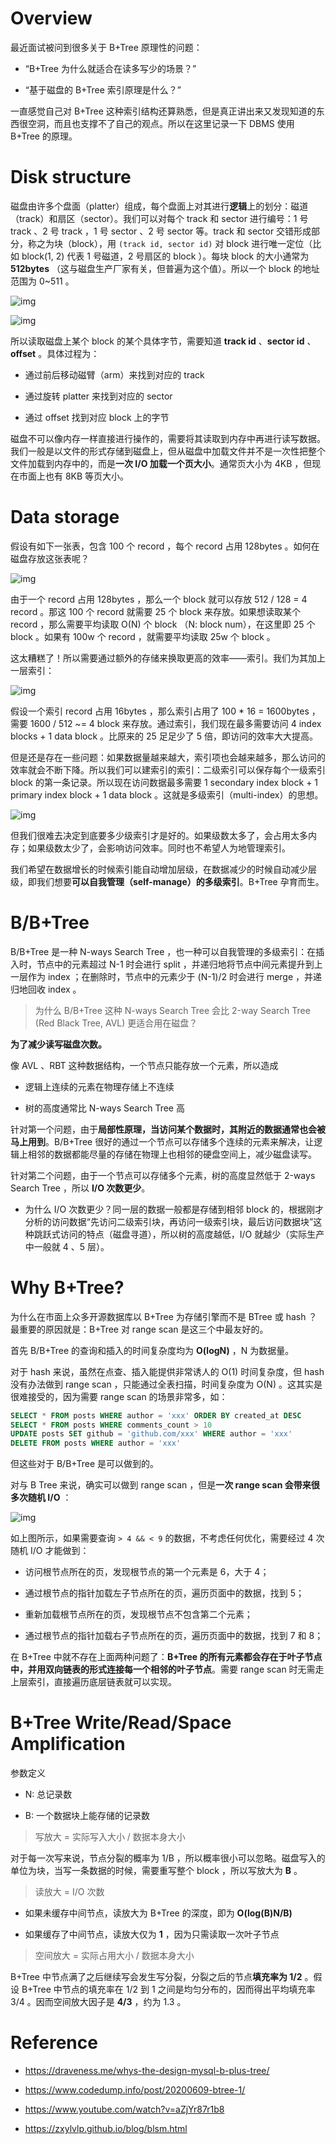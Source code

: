 # Overview

最近面试被问到很多关于 B+Tree 原理性的问题：

- “B+Tree 为什么就适合在读多写少的场景？”

- “基于磁盘的 B+Tree 索引原理是什么？”

一直感觉自己对 B+Tree 这种索引结构还算熟悉，但是真正讲出来又发现知道的东西很空洞，而且也支撑不了自己的观点。所以在这里记录一下 DBMS 使用 B+Tree 的原理。



# Disk structure

磁盘由许多个盘面（platter）组成，每个盘面上对其进行**逻辑**上的划分：磁道（track）和扇区（sector）。我们可以对每个 track 和 sector 进行编号：1 号 track 、2 号 track ，1 号 sector 、2 号 sector 等。track 和 sector 交错形成部分，称之为块（block），用 `(track id, sector id)` 对 block 进行唯一定位（比如 block(1, 2) 代表 1 号磁道，2 号扇区的 block ）。每块 block 的大小通常为 **512bytes** （这与磁盘生产厂家有关，但普遍为这个值）。所以一个 block 的地址范围为 0~511 。

![img](../img/img1.PNG)

![img](../img/img2.PNG)



所以读取磁盘上某个 block 的某个具体字节，需要知道 **track id** 、**sector id** 、**offset** 。具体过程为：

- 通过前后移动磁臂（arm）来找到对应的 track

- 通过旋转 platter 来找到对应的 sector

- 通过 offset 找到对应 block 上的字节



磁盘不可以像内存一样直接进行操作的，需要将其读取到内存中再进行读写数据。我们一般是以文件的形式存储到磁盘上，但从磁盘中加载文件并不是一次性把整个文件加载到内存中的，而是**一次 I/O 加载一个页大小**。通常页大小为 4KB ，但现在市面上也有 8KB 等页大小。



# Data storage

假设有如下一张表，包含 100 个 record ，每个 record 占用 128bytes 。如何在磁盘存放这张表呢？

![img](../img/img3.PNG)

由于一个 record 占用 128bytes ，那么一个 block 就可以存放 512 / 128 = 4 record 。那这 100 个 record 就需要 25 个 block 来存放。如果想读取某个 record ，那么需要平均读取 O(N) 个 block （N: block num），在这里即 25 个 block 。如果有 100w 个 record ，就需要平均读取 25w 个 block 。



这太糟糕了！所以需要通过额外的存储来换取更高的效率——索引。我们为其加上一层索引：

![img](../img/img4.PNG)

假设一个索引 record 占用 16bytes ，那么索引占用了 100 * 16 = 1600bytes ，需要 1600 / 512 ~= 4 block 来存放。通过索引，我们现在最多需要访问 4 index blocks + 1 data block 。比原来的 25 足足少了 5 倍，即访问的效率大大提高。



但是还是存在一些问题：如果数据量越来越大，索引项也会越来越多，那么访问的效率就会不断下降。所以我们可以建索引的索引：二级索引可以保存每个一级索引 block 的第一条记录。所以现在访问数据最多需要 1 secondary index block + 1 primary index block + 1 data block 。这就是多级索引（multi-index）的思想。

![img](../img/img5.PNG)



但我们很难去决定到底要多少级索引才是好的。如果级数太多了，会占用太多内存；如果级数太少了，会影响访问效率。同时也不希望人为地管理索引。



我们希望在数据增长的时候索引能自动增加层级，在数据减少的时候自动减少层级，即我们想要**可以自我管理（self-manage）的多级索引**。B+Tree 孕育而生。



# B/B+Tree

B/B+Tree 是一种 N-ways Search Tree ，也一种可以自我管理的多级索引：在插入时，节点中的元素超过 N-1 时会进行 split ，并递归地将节点中间元素提升到上一层作为 index ；在删除时，节点中的元素少于 (N-1)/2 时会进行 merge ，并递归地回收 index 。



> 为什么 B/B+Tree 这种 N-ways Search Tree 会比 2-way Search Tree (Red Black Tree, AVL) 更适合用在磁盘？

**为了减少读写磁盘次数。**

像 AVL 、RBT 这种数据结构，一个节点只能存放一个元素，所以造成

- 逻辑上连续的元素在物理存储上不连续

- 树的高度通常比 N-ways Search Tree 高

针对第一个问题，由于**局部性原理，当访问某个数据时，其附近的数据通常也会被马上用到**。B/B+Tree 很好的通过一个节点可以存储多个连续的元素来解决，让逻辑上相邻的数据都能尽量的存储在物理上也相邻的硬盘空间上，减少磁盘读写。

针对第二个问题，由于一个节点可以存储多个元素，树的高度显然低于 2-ways Search Tree ，所以 **I/O 次数更少**。

- 为什么 I/O 次数更少？同一层的数据一般都是存储到相邻 block 的，根据刚才分析的访问数据“先访问二级索引块，再访问一级索引块，最后访问数据块”这种跳跃式访问的特点（磁盘寻道），所以树的高度越低，I/O 就越少（实际生产中一般就 4 、5 层）。



# Why B+Tree?

为什么在市面上众多开源数据库以 B+Tree 为存储引擎而不是 BTree 或 hash ？最重要的原因就是：B+Tree 对 range scan 是这三个中最友好的。

首先 B/B+Tree 的查询和插入的时间复杂度均为 **O(logN)** ，N 为数据量。



对于 hash 来说，虽然在点查、插入能提供非常诱人的 O(1) 时间复杂度，但 hash 没有办法做到 range scan ，只能通过全表扫描，时间复杂度为 O(N) 。这其实是很难接受的，因为需要 range scan 的场景非常多，如：

```SQL
SELECT * FROM posts WHERE author = 'xxx' ORDER BY created_at DESC
SELECT * FROM posts WHERE comments_count > 10
UPDATE posts SET github = 'github.com/xxx' WHERE author = 'xxx'
DELETE FROM posts WHERE author = 'xxx'
```

但这些对于 B/B+Tree 是可以做到的。



对与 B Tree 来说，确实可以做到 range scan ，但是**一次 range scan 会带来很多次随机 I/O** ：

![img](../img/img6.png)

如上图所示，如果需要查询 `> 4 && < 9` 的数据，不考虑任何优化，需要经过 4 次随机 I/O 才能做到：

- 访问根节点所在的页，发现根节点的第一个元素是 6，大于 4；

- 通过根节点的指针加载左子节点所在的页，遍历页面中的数据，找到 5；

- 重新加载根节点所在的页，发现根节点不包含第二个元素；

- 通过根节点的指针加载右子节点所在的页，遍历页面中的数据，找到 7 和 8；



在 B+Tree 中就不存在上面两种问题了：**B+Tree 的所有元素都会存在于叶子节点中，并用双向链表的形式连接每一个相邻的叶子节点**。需要 range scan 时无需走上层索引，直接遍历底层链表就可以实现。



# B+Tree Write/Read/Space Amplification

参数定义

- N: 总记录数

- B: 一个数据块上能存储的记录数



> 写放大 = 实际写入大小 / 数据本身大小

对于每一次写来说，节点分裂的概率为 1/B ，所以概率很小可以忽略。磁盘写入的单位为块，当写一条数据的时候，需要重写整个 block ，所以写放大为 **B** 。



> 读放大 = I/O 次数

- 如果未缓存中间节点，读放大为 B+Tree 的深度，即为 **O(log(B)N/B)**

- 如果缓存了中间节点，读放大仅为 **1** ，因为只需读取一次叶子节点



> 空间放大 = 实际占用大小 / 数据本身大小

B+Tree 中节点满了之后继续写会发生写分裂，分裂之后的节点**填充率为 1/2** 。假设 B+Tree 中节点的填充率在 1/2 到 1 之间是均匀分布的，因而得出平均填充率 3/4 。因而空间放大因子是 **4/3** ，约为 1.3 。



# Reference

- https://draveness.me/whys-the-design-mysql-b-plus-tree/

- https://www.codedump.info/post/20200609-btree-1/

- https://www.youtube.com/watch?v=aZjYr87r1b8

- https://zxylvlp.github.io/blog/blsm.html